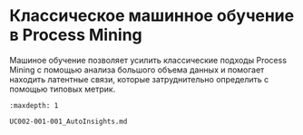 # Классическое машинное обучение в Process Mining

Машиное обучение позволяет усилить классические подходы Process Mining с помощью анализа большого объема данных и помогает находить латентные связи, которые затруднительно определить с помощью типовых метрик.

```{toctree}
:maxdepth: 1

UC002-001-001_AutoInsights.md

```
